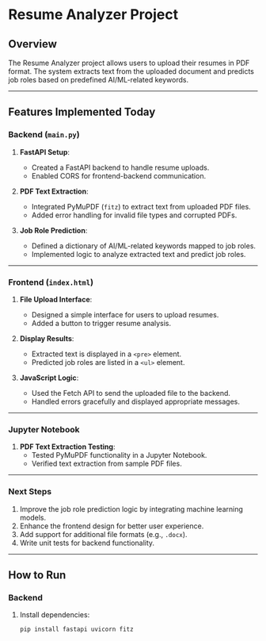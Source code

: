 # Resume Analyzer Project

## Overview
The Resume Analyzer project allows users to upload their resumes in PDF format. The system extracts text from the uploaded document and predicts job roles based on predefined AI/ML-related keywords.

---

## Features Implemented Today
### Backend (`main.py`)
1. **FastAPI Setup**:
   - Created a FastAPI backend to handle resume uploads.
   - Enabled CORS for frontend-backend communication.

2. **PDF Text Extraction**:
   - Integrated PyMuPDF (`fitz`) to extract text from uploaded PDF files.
   - Added error handling for invalid file types and corrupted PDFs.

3. **Job Role Prediction**:
   - Defined a dictionary of AI/ML-related keywords mapped to job roles.
   - Implemented logic to analyze extracted text and predict job roles.

---

### Frontend (`index.html`)
1. **File Upload Interface**:
   - Designed a simple interface for users to upload resumes.
   - Added a button to trigger resume analysis.

2. **Display Results**:
   - Extracted text is displayed in a `<pre>` element.
   - Predicted job roles are listed in a `<ul>` element.

3. **JavaScript Logic**:
   - Used the Fetch API to send the uploaded file to the backend.
   - Handled errors gracefully and displayed appropriate messages.

---

### Jupyter Notebook
1. **PDF Text Extraction Testing**:
   - Tested PyMuPDF functionality in a Jupyter Notebook.
   - Verified text extraction from sample PDF files.

---

### Next Steps
1. Improve the job role prediction logic by integrating machine learning models.
2. Enhance the frontend design for better user experience.
3. Add support for additional file formats (e.g., `.docx`).
4. Write unit tests for backend functionality.

---

## How to Run
### Backend
1. Install dependencies:
   ```bash
   pip install fastapi uvicorn fitz
